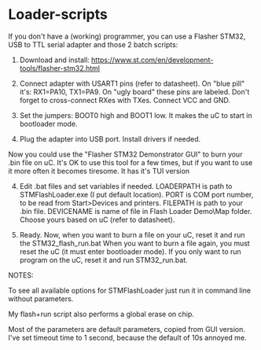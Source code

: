 # Loader-scripts

If you don't have a (working) programmer, you can use a Flasher STM32, USB to TTL serial adapter and those 2 batch scripts:

1. Download and install: https://www.st.com/en/development-tools/flasher-stm32.html

2. Connect adapter with USART1 pins (refer to datasheet). On "blue pill" it's: RX1=PA10, TX1=PA9. On "ugly board" these pins are labeled. Don't forget to cross-connect RXes with TXes. Connect VCC and GND.

3. Set the jumpers: BOOT0 high and BOOT1 low. It makes the uC to start in bootloader mode.

3. Plug the adapter into USB port. Install drivers if needed.

Now you could use the "Flasher STM32 Demonstrator GUI" to burn your .bin file on uC. It's OK to use this tool for a few times, but if you want to use it more often it becomes tiresome. It has it's TUI version

4. Edit .bat files and set variables if needed. LOADERPATH is path to STMFlashLoader.exe (I put default location). PORT is COM port number, to be read from Start>Devices and printers. FILEPATH is path to your .bin file. DEVICENAME is name of file in Flash Loader Demo\Map folder. Choose yours based on uC (refer to datasheet).

5. Ready. Now, when you want to burn a file on your uC, reset it and run the STM32_flash_run.bat
When you want to burn a file again, you must reset the uC (it must enter bootloader mode).
If you only want to run program on the uC, reset it and run STM32_run.bat.

NOTES:

To see all available options for STMFlashLoader just run it in command line without parameters.

My flash+run script also performs a global erase on chip.

Most of the parameters are default parameters, copied from GUI version. I've set timeout time to 1 second, because the default of 10s annoyed me.
